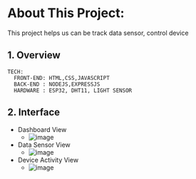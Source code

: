 # About This Project:


This project helps us can be track data sensor, control device


## 1. Overview
    TECH:
      FRONT-END: HTML,CSS,JAVASCRIPT
      BACK-END : NODEJS,EXPRESSJS
      HARDWARE : ESP32, DHT11, LIGHT SENSOR
## 2. Interface
  - Dashboard View
      - ![image](https://github.com/user-attachments/assets/a732d081-5021-4f72-943d-3b996ec7d286)
  - Data Sensor View
      - ![image](https://github.com/user-attachments/assets/10e39130-8e60-494c-ba0b-ae3ecb728057)
  - Device Activity View
      - ![image](https://github.com/user-attachments/assets/5039133a-800b-48cf-99d8-caf47f231965)
 
    
 

